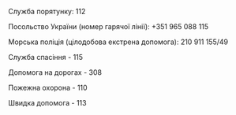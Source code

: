Служба порятунку: 112

Посольство України (номер гарячої лінії): +351 965 088 115

Морська поліція (цілодобова екстрена допомога): 210 911 155/49

Служба спасіння - 115

Допомога на дорогах - 308

Пожежна охорона - 110

Швидка допомога - 113